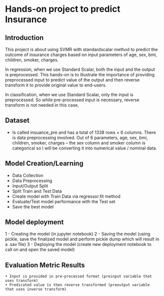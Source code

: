 #  Hands-on project to predict Insurance 
 
## Introduction
This project is about using SVMR with standardscalar method to predict the outcome of insurance charges based on input parameters of age, sex, bmi, children, smoker, charges.
 
In regression, when we use Standard Scalar, both the input and the output is preprocessed. This hands-on is to illustrate the importance of providing preprocessed input to predict value of the output and then reverse transform it to provide original value to end-users. 

In classification, when we use Standard Scalar, only the input is preprocessed. So while pre-processed input is necessary, reverse transform is not needed in this case, 
 
## Dataset
- Is called insuance_pre  and has a total of 1338 rows × 6 columns. There is data preprocessing involved. Out of 6 parameters, age, sex, bmi, children, smoker, charges – the sex column and smoker column is categorical so I will be converting it into numerical value / nominal data. 
 
## Model Creation/Learning
- Data Collection
- Data Preprocessing
- Input/Output Split
- Split Train and Test Data 
- Create model with Train Data via regressor.fit method
- Evaluate/Test model performance with the Test set
- Save the best model 
 
## Model deployment
1 - Creating the model (in jupyter notebook)
2 - Saving the model (using pickle, save the finalized model and perform pickle dump which will result in a .sav file) 
3 - Deploying the model (create new deployment notebook to call on and open the saved model) 
 
## Evaluation Metric Results
	• Input is provided in pre-processed format (preinput variable that uses transform)
	• Predicated value is then reverse transformed (preoutput variable that uses inverse transform)

